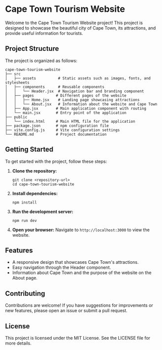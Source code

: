 # Cape Town Tourism Website

Welcome to the Cape Town Tourism Website project! This project is designed to showcase the beautiful city of Cape Town, its attractions, and provide useful information for tourists.

## Project Structure

The project is organized as follows:

```
cape-town-tourism-website
├── src
│   ├── assets          # Static assets such as images, fonts, and stylesheets
│   ├── components      # Reusable components
│   │   └── Header.jsx  # Navigation bar and branding component
│   ├── pages          # Different pages of the website
│   │   ├── Home.jsx    # Landing page showcasing attractions
│   │   └── About.jsx   # Information about the website and Cape Town
│   ├── App.jsx        # Main application component with routing
│   └── main.jsx       # Entry point of the application
├── public
│   └── index.html     # Main HTML file for the application
├── package.json       # npm configuration file
├── vite.config.js     # Vite configuration settings
└── README.md          # Project documentation
```

## Getting Started

To get started with the project, follow these steps:

1. **Clone the repository:**
   ```
   git clone <repository-url>
   cd cape-town-tourism-website
   ```

2. **Install dependencies:**
   ```
   npm install
   ```

3. **Run the development server:**
   ```
   npm run dev
   ```

4. **Open your browser:**
   Navigate to `http://localhost:3000` to view the website.

## Features

- A responsive design that showcases Cape Town's attractions.
- Easy navigation through the Header component.
- Information about Cape Town and the purpose of the website on the About page.

## Contributing

Contributions are welcome! If you have suggestions for improvements or new features, please open an issue or submit a pull request.

## License

This project is licensed under the MIT License. See the LICENSE file for more details.
